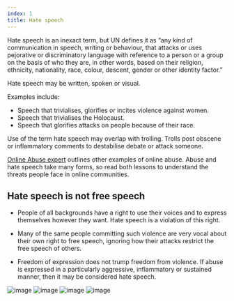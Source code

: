 ```yaml
---
index: 1
title: Hate speech
---
```

Hate speech is an inexact term, but UN defines it as “any kind of communication in speech, writing or behaviour, that attacks or uses pejorative or discriminatory language with reference to a person or a group on the basis of who they are, in other words, based on their religion, ethnicity, nationality, race, colour, descent, gender or other identity factor.”

Hate speech may be written, spoken or visual.

Examples include:

*	Speech that trivialises, glorifies or incites violence against women. 
*	Speech that trivialises the Holocaust. 
*	Speech that glorifies attacks on people because of their race.

Use of the term hate speech may overlap with trolling. Trolls post obscene or inflammatory comments to destabilise debate or attack someone.

[Online Abuse expert](umbrella://communications/online-abuse/expert) outlines other examples of online abuse. Abuse and hate speech take many forms, so read both lessons to understand the threats people face in online communities.

## Hate speech is not free speech

*	People of all backgrounds have a right to use their voices and to express themselves however they want. Hate speech is a violation of this right. 

*	Many of the same people committing such violence are very vocal about their own right to free speech, ignoring how their attacks restrict the free speech of others. 

*	Freedom of expression does not trump freedom from violence. If abuse is expressed in a particularly aggressive, inflammatory or sustained manner, then it may be considered hate speech.

![image](Hatespeech-1.png)
![image](Hatespeech-2.png)
![image](Hatespeech-3.png)
![image](Hatespeech-4.png)
